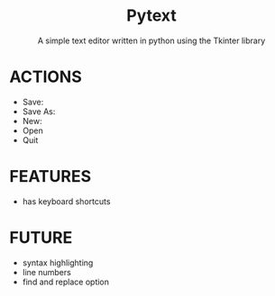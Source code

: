 <h1 align="center">Pytext</h1>
<div align="center">
	A simple text editor written in python using the Tkinter library
</div>

# ACTIONS
- Save:
- Save As:
- New:
- Open
- Quit

# FEATURES
- has keyboard shortcuts

# FUTURE
- syntax highlighting
- line numbers
- find and replace option





